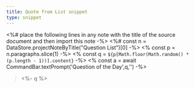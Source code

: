 ```yaml
---
title: Quote from List snippet
type: snippet 
---
```

<%# place the following lines in any note with the title of the source document and then import this note -%>
<%# const n = DataStore.projectNoteByTitle("Question List")[0] -%>
<% const p = n.paragraphs.slice(1) -%>
<% const q = `${p[Math.floor(Math.random() * (p.length - 1))].content}` -%>
<% const a = await CommandBar.textPrompt('Question of the Day',q,'') -%>
> <%- q %>